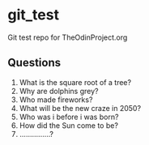 # git_test

Git test repo for TheOdinProject.org

## Questions

1. What is the square root of a tree?
2. Why are dolphins grey?
3. Who made fireworks?
4. What will be the new craze in 2050?
5. Who was i before i was born?
6. How did the Sun come to be?
7. ...............?
